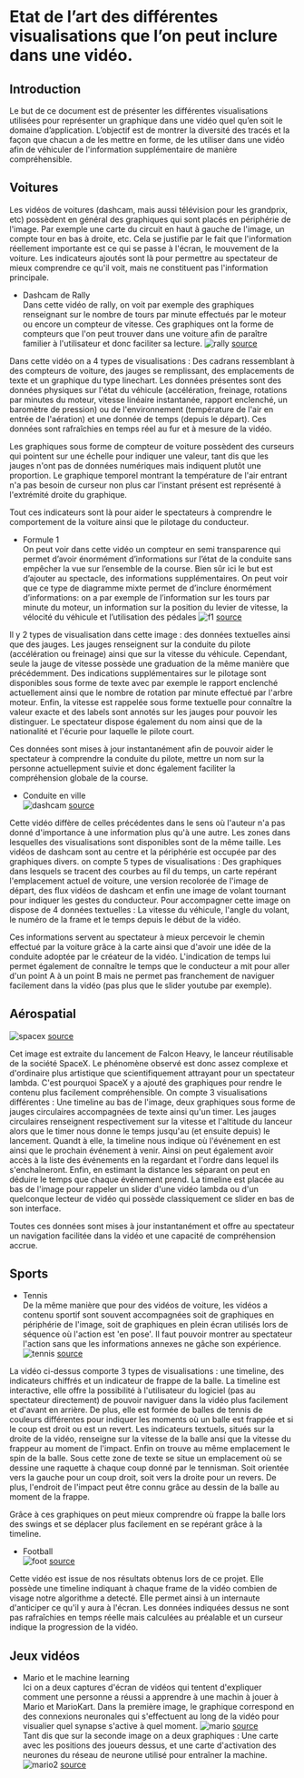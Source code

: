 # Etat de l’art des différentes visualisations que l’on peut inclure dans une vidéo.

## Introduction
Le but de ce document est de présenter les différentes visualisations utilisées pour représenter un graphique dans une vidéo quel qu’en soit le domaine d’application. L’objectif est de montrer la diversité des tracés et la façon que chacun a de les mettre en forme, de les utiliser dans une vidéo afin de véhiculer de l'information supplémentaire de manière compréhensible.


## Voitures
Les vidéos de voitures (dashcam, mais aussi télévision pour les grandprix, etc) possèdent en général des graphiques qui sont placés en périphérie de l'image. Par exemple une carte du circuit en haut à gauche de l'image, un compte tour en bas à droite, etc. Cela se justifie par le fait que l'information réellement importante est ce qui se passe à l'écran, le mouvement de la voiture. Les indicateurs ajoutés sont là pour permettre au spectateur de mieux comprendre ce qu'il voit, mais ne constituent pas l'information principale.

* Dashcam de Rally <br/>
Dans cette vidéo de rally, on voit par exemple des graphiques renseignant sur le nombre de tours par minute effectués par le moteur ou encore un compteur de vitesse. Ces graphiques ont la forme de compteurs que l'on peut trouver dans une voiture afin de paraître familier à l'utilisateur et donc faciliter sa lecture.
![rally](images/sportscar.png)
<a href="https://www.youtube.com/watch?v=CnXahzECtUo">source</a><br/>

Dans cette vidéo on a 4 types de visualisations : Des cadrans ressemblant à des compteurs de voiture, des jauges se remplissant, des emplacements de texte et un graphique du type linechart.
Les données présentes sont des données physiques sur l'état du véhicule (accélération, freinage, rotations par minutes du moteur, vitesse linéaire instantanée, rapport enclenché, un baromètre de pression) ou de l'environnement (température de l'air en entrée de l'aération) et une donnée de temps (depuis le départ). Ces données sont rafraîchies en temps réel au fur et à mesure de la vidéo.

Les graphiques sous forme de compteur de voiture possèdent des curseurs qui pointent sur une échelle pour indiquer une valeur, tant dis que les jauges n'ont pas de données numériques mais indiquent plutôt une proportion. Le graphique temporel montrant la température de l'air entrant n'a pas besoin de curseur non plus car l'instant présent est représenté à l'extrémité droite du graphique.

Tout ces indicateurs sont là pour aider le spectateurs à comprendre le comportement de la voiture ainsi que le pilotage du conducteur.

* Formule 1 <br/>
On peut voir dans cette vidéo un compteur en semi transparence qui permet d’avoir énormément d’informations sur l’état de la conduite sans empêcher la vue sur l’ensemble de la course. Bien sûr ici le but est d’ajouter au spectacle, des informations supplémentaires.
On peut voir que ce type de diagramme mixte permet de d’inclure énormément d’informations: on a par exemple de l’information sur les tours par minute du moteur, un information sur la position du levier de vitesse, la vélocité du véhicule et l’utilisation des pédales
![f1](images/F1_mixt_chart.png)
<a href="https://www.youtube.com/watch?v=6yXv9SeahV8">source</a><br/>

Il y 2 types de visualisation dans cette image : des données textuelles ainsi que des jauges.
Les jauges renseignent sur la conduite du pilote (accélération ou freinage) ainsi que sur la vitesse du véhicule. Cependant, seule la jauge de vitesse possède une graduation de la même manière que précédemment. Des indications supplémentaires sur le pilotage sont disponibles sous forme de texte avec par exemple le rapport enclenché  actuellement ainsi que le nombre de rotation par minute effectué par l'arbre moteur. Enfin, la vitesse est rappelée sous forme textuelle pour connaître la valeur exacte et des labels sont annotés sur les jauges pour pouvoir les distinguer.
Le spectateur dispose également du nom ainsi que de la  nationalité et l'écurie pour laquelle le pilote court.

Ces données sont mises à jour instantanément afin de pouvoir aider le spectateur à comprendre la conduite du pilote, mettre un nom sur la personne actuellepment suivie et donc également faciliter la compréhension globale de la course.

* Conduite en ville <br/>
![dashcam](images/dashcamgraph.png)
<a href="https://www.youtube.com/watch?v=a96PO823veM">source</a><br/>

Cette vidéo diffère de celles précédentes dans le sens où l'auteur n'a pas donné d'importance à une information plus qu'à une autre. Les zones dans lesquelles des visualisations sont disponibles sont de la même taille. Les vidéos de dashcam sont au centre et la périphérie est occupée par des graphiques divers. on compte 5 types de visualisations : Des graphiques dans lesquels se tracent des courbes au fil du temps, un carte repérant l'emplacement actuel de voiture, une version recolorée de l'image de départ, des flux vidéos de dashcam et  enfin une image de volant tournant pour indiquer les gestes du conducteur. Pour accompagner cette image on dispose de 4 données textuelles : La vitesse du véhicule, l'angle du volant, le numéro de la frame et le temps depuis le début de la vidéo.

Ces informations servent au spectateur à mieux percevoir le chemin effectué par la voiture grâce à la carte ainsi que d'avoir une idée de la conduite adoptée par le créateur de la vidéo. L'indication de temps lui permet également de connaître le temps que le conducteur a mit pour aller d'un point A à un point B mais ne permet pas franchement de naviguer facilement dans la vidéo (pas plus que le slider youtube par exemple).

## Aérospatial 
![spacex](images/FalconHeavySpaceX.png)
<a href="https://www.youtube.com/watch?v=-B_tWbjFIGI">source</a><br/>

Cet image est extraite du lancement de Falcon Heavy, le lanceur réutilisable de la société SpaceX. Le phénomène observé est donc assez complexe et d'ordinaire plus artistique que scientifiquement attrayant pour un spectateur lambda. C'est pourquoi SpaceX y a ajouté des graphiques pour rendre le contenu plus facilement compréhensible. 
On compte 3 visualisations différentes : Une timeline au bas de l'image, deux graphiques sous forme de jauges circulaires accompagnées de texte ainsi qu'un timer. 
Les jauges circulaires renseignent respectivement sur la vitesse et l'altitude du lanceur alors que le timer nous donne le temps jusqu'au (et ensuite depuis) le lancement. Quandt à elle, la timeline nous indique où l'événement en est ainsi que le prochain événement à venir. Ainsi on peut également avoir accès à la liste des événements en la regardant et l'ordre dans lequel ils s'enchaîneront. Enfin, en estimant la distance les séparant on peut en déduire le temps que chaque événement prend. La timeline est placée au bas de l'image pour rappeler un slider d'une vidéo lambda ou d'un quelconque lecteur de vidéo qui possède classiquement ce slider en bas de son interface.

Toutes ces données sont mises à jour instantanément et offre au spectateur un navigation facilitée dans la vidéo et une capacité de compréhension accrue.

## Sports
* Tennis<br/>
De la même manière que pour des vidéos de voiture, les vidéos a contenu sportif sont souvent accompagnées soit de graphiques en périphérie de l'image, soit de graphiques en plein écran utilisés lors de séquence où l'action est 'en pose'.
Il faut pouvoir montrer au spectateur l'action sans que les informations annexes ne gâche son expérience.
![tennis](images/tennis.png)
<a href="https://www.youtube.com/watch?v=9Rt5v_SPk6Y">source</a><br/>

La vidéo ci-dessus comporte 3 types de visualisations : une timeline, des indicateurs chiffrés et un indicateur de frappe de la balle.
La timeline est interactive, elle offre la possibilité à l'utilisateur du logiciel (pas au spectateur directement) de pouvoir naviguer dans la vidéo plus facilement et d'avant en arrière. De plus, elle est formée de balles de tennis de couleurs différentes pour indiquer les moments où un balle est frappée et si le coup est droit ou est un revert.
Les indicateurs textuels, situés sur la droite de la vidéo, renseigne sur la vitesse de la balle ansi que la vitesse du frappeur au moment de l'impact. Enfin on trouve au même emplacement le spin de la balle. 
Sous cette zone de texte se situe un emplacement où se dessine une raquette à chaque coup donné par le tennisman. Soit orientée vers la gauche pour un coup droit, soit vers la droite pour un revers. De plus, l'endroit de l'impact peut être connu grâce au dessin de la balle au moment de la frappe.

Grâce à ces graphiques on peut mieux comprendre où frappe la balle lors des swings et se déplacer plus facilement en se repérant grâce à la timeline.

* Football<br/>
![foot](images/foot.png)
<a href="https://www.youtube.com/watch?v=s4PpmGWf9Gc">source</a><br/>

Cette vidéo est issue de nos résultats obtenus lors de ce projet. Elle possède une timeline indiquant à chaque frame de la vidéo combien de visage notre algorithme a detecté. Elle permet ainsi à un internaute d'anticiper ce qu'il y aura à l'écran.
Les données indiquées dessus ne sont pas rafraîchies en temps réelle mais calculées au préalable et un curseur indique la progression de la vidéo.


## Jeux vidéos
* Mario et le machine learning</br>
Ici on a deux captures d'écran de vidéos qui tentent d'expliquer comment une personne a réussi a apprendre à une machin à jouer à Mario et MarioKart. 
Dans la première image, le graphique correspond en des connexions neuronales qui s'effectuent au long de la vidéo pour visualier quel synapse s'active à quel moment. 
![mario](images/mario.png)
<a href="https://www.youtube.com/watch?v=qv6UVOQ0F44">source</a><br/>
Tant dis que sur la seconde image on a deux graphiques : Une carte avec les positions des joueurs dessus, et une carte d'activation des neurones du réseau de neurone utilisé pour entraîner la machine.
![mario2](images/mario2.png)
<a href="https://www.youtube.com/watch?v=Ipi40cb_RsI">source</a>
